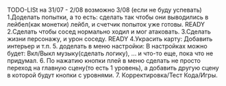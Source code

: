 TODO-LISt на 31/07 - 2/08 возможно 3/08 (если не буду успевать)
1.Доделать попытки, а то есть: сделать так чтобы они выводились в лейбел(как монетки) лейбл, и счетчик попыток уже готовы. READY
2.Сделать чтобы сосед нормально ходил и мог атаковать.
3.Сделать жизни персонажу, и урон соседу. READY
4.Украсить карту: Добавить интерьер и т.п.
5. доделать в меню настройки: В настройках можно будет: Вкл/Выкл музыку(сделать логику), ... и что-то еще, пока что не придумал.
6. По нажатию кнопки плей в меню сделать не просто переход на главную сцену(то есть 1 уровень), а добавить другую сцену в которой будут кнопки с уровнями.
7. Корректировка/Тест Кода/Игры.
